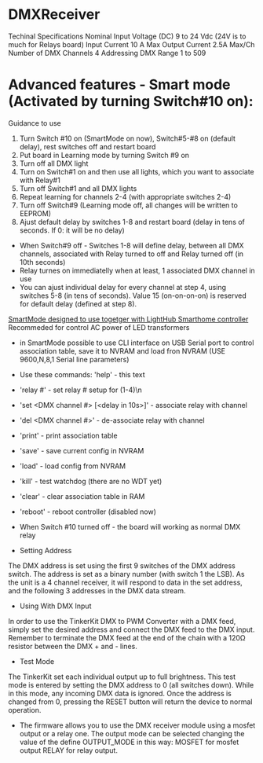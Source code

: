 # DMXReceiver

Techinal Specifications
Nominal Input Voltage (DC) 9 to 24 Vdc (24V is to much for Relays board)
Input Current 	10 A Max
Output Current 	2.5A Max/Ch
Number of DMX Channels 	4
Addressing DMX Range 	1 to 509

# Advanced features - Smart mode (Activated by turning Switch#10 on):

Guidance to use

1. Turn Switch #10 on (SmartMode on now), Switch#5-#8 on (default delay), rest switches off  and restart board
2. Put board in Learning mode by turning Switch #9 on
3. Turn off all DMX light
4. Turn on Switch#1 on and then use all lights, which you want to associate with Relay#1
5. Turn off Switch#1 and all DMX lights
6. Repeat learning for channels 2-4 (with appropriate switches 2-4)
7. Turn off Switch#9 (Learning mode off, all changes will be written to EEPROM)
8. Ajust default delay by switches 1-8 and restart board (delay in tens of seconds. If 0: it will be no delay)

* When Switch#9 off - Switches 1-8 will define delay, between all DMX channels, associated with Relay turned to off and Relay turned off (in 10th seconds)
* Relay turnes on immediatelly when at least, 1 associated DMX channel in use
* You can ajust individual delay for every channel at step 4, using switches 5-8 (in tens of seconds). Value 15 (on-on-on-on) is reserved for default delay (defined at step 8).

[SmartMode designed to use togetger with LightHub Smarthome controller](https://github.com/anklimov/lighthub)
Recommeded for control AC power of LED transformers 

* in SmartMode possible to use CLI interface on USB Serial port to control association table, save it to NVRAM and load fron NVRAM (USE 9600,N,8,1 Serial line parameters)

*  Use these commands: 'help' - this text
*  'relay #' - set relay # setup for (1-4)\n
*  'set <DMX channel #> [<delay in 10s>]' - associate relay with channel
*  'del <DMX channel #>' - de-associate relay with channel 
*  'print' - print association table
*  'save' - save current config in NVRAM
*  'load' - load config from NVRAM
*  'kill' - test watchdog (there are no WDT yet)
*  'clear' - clear association table in RAM
*  'reboot' - reboot controller (disabled now)

* When Switch #10 turned  off - the board will working as normal DMX relay

* Setting Address 

The DMX address is set using the first 9 switches of the DMX address switch. 
The address is set as a binary number (with switch 1 the LSB). As the unit is a 4 channel receiver, it will respond 
to data in the set address, and the following 3 addresses in the DMX data stream. 

* Using With DMX Input  

In order to use the TinkerKit DMX to PWM Converter with a DMX feed, simply set the desired address and connect the 
DMX feed to the DMX input. Remember to terminate the DMX feed at the end of the chain with a 120Ω resistor between 
the DMX + and - lines.

* Test Mode 

The TinkerKit set each individual output up to full brightness. This test mode is entered by setting the DMX address 
to 0 (all switches down). While in this mode, any incoming DMX data is ignored. Once the address is changed 
from 0, pressing the RESET button will return the device to normal operation.

* The firmware allows you to use the DMX receiver module using a mosfet output or a relay one.
The output mode can be selected changing the value of the define OUTPUT_MODE in this way:
MOSFET for mosfet output
RELAY for relay output.

